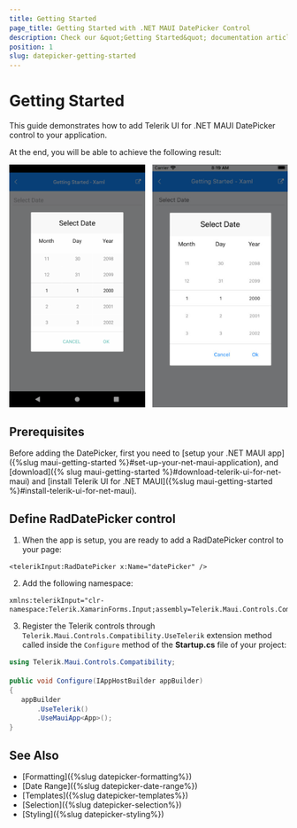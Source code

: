 ```yaml
---
title: Getting Started
page_title: Getting Started with .NET MAUI DatePicker Control
description: Check our &quot;Getting Started&quot; documentation article for Telerik DatePicker for .NET MAUI.
position: 1
slug: datepicker-getting-started
---
```


# Getting Started

This guide demonstrates how to add Telerik UI for .NET MAUI DatePicker control to your application.

At the end, you will be able to achieve the following result:

![RadDatePicker](images/datepicker_getting_started.png)

## Prerequisites

Before adding the DatePicker, first you need to [setup your .NET MAUI app]({%slug maui-getting-started %}#set-up-your-net-maui-application), and [download]({% slug maui-getting-started %}#download-telerik-ui-for-net-maui) and [install Telerik UI for .NET MAUI]({%slug maui-getting-started %}#install-telerik-ui-for-net-maui).

## Define RadDatePicker control

1. When the app is setup, you are ready to add a RadDatePicker control to your page:

 ```XAML
<telerikInput:RadDatePicker x:Name="datePicker" />
 ```

2. Add the following namespace:

 ```XAML
 xmlns:telerikInput="clr-namespace:Telerik.XamarinForms.Input;assembly=Telerik.Maui.Controls.Compatibility"
 ```

3. Register the Telerik controls through `Telerik.Maui.Controls.Compatibility.UseTelerik` extension method called inside the `Configure` method of the **Startup.cs** file of your project:

 ```C#
using Telerik.Maui.Controls.Compatibility;

 public void Configure(IAppHostBuilder appBuilder)
 {
    appBuilder        
        .UseTelerik()
        .UseMauiApp<App>();    
 }              
 ```
 
## See Also

- [Formatting]({%slug datepicker-formatting%})
- [Date Range]({%slug datepicker-date-range%})
- [Templates]({%slug datepicker-templates%})
- [Selection]({%slug datepicker-selection%})
- [Styling]({%slug datepicker-styling%})
